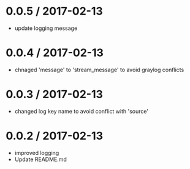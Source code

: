 
0.0.5 / 2017-02-13
==================

  * update logging message

0.0.4 / 2017-02-13
==================

  * chnaged 'message' to 'stream_message' to avoid graylog conflicts

0.0.3 / 2017-02-13
==================

  * changed log key name to avoid conflict with 'source'

0.0.2 / 2017-02-13
==================

  * improved logging
  * Update README.md
